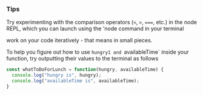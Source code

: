### Tips

Try experimenting with the comparison operators (`<`, `>`, `===`, etc.) in the node REPL, which you can launch using the 'node command in your terminal

work on your code iteratively - that means in small pieces.

To  help you figure out how to use `hungry1 and `availableTime` inside your function, try outputting their values to the terminal as follows

```javascript
const whatToDoForLunch = function(hungry, availableTime) {
  console.log("hungry is", hungry);
  console.log("availableTime is", availableTime);
}
```